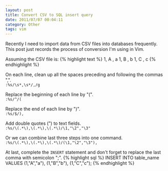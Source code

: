 ```yaml
---
layout: post
title: Convert CSV to SQL insert query
date: 2011/07/07 00:04:11
category: Other
tags: vim
---
```

Recently I need to import data from CSV files into databases frequently. This post just records the process of conversion I'm using in Vim.

Assuming the CSV file is: 
{% highlight text %}
1, A , a
1, B , b
1, C , c
{% endhighlight %}

On each line, clean up all the spaces preceding and following the commas ",".  
`:%s/\s*,\s*/,/g`

Replace the beginning of each line by "(".  
`:%s/^/(`

Replace the end of each line by ")".  
`:%s/$/),`

Add double quotes (") to text fields.  
`:%s/\(.*\),\(.*\),\(.*\)/\1,"\2","\3"`

Or we can combine last three steps into one command.  
`:%s/\(.*\),\(.*\),\(.*\)/(\1,"\2","\3"),`

At last, complete the `INSERT` statement and don't forget to replace the last comma with semicolon ";".
{% highlight sql %}
INSERT INTO table_name VALUES
(1,"A","a"),
(1,"B","b"),
(1,"C","c");
{% endhighlight %}

